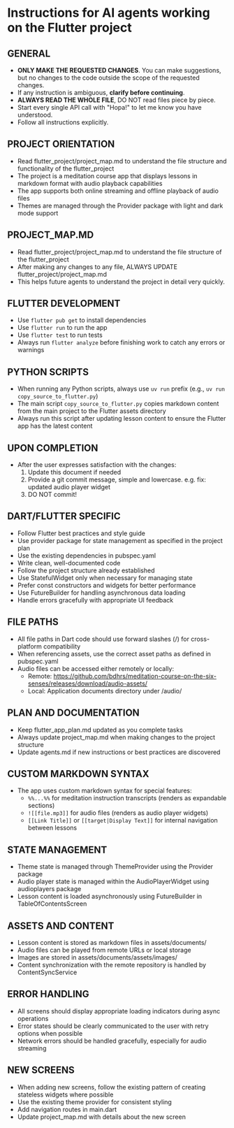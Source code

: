 # Instructions for AI agents working on the Flutter project

## GENERAL
- **ONLY MAKE THE REQUESTED CHANGES**. You can make suggestions, but no changes to the code outside the scope of the requested changes.
- If any instruction is ambiguous, **clarify before continuing**.
- **ALWAYS READ THE WHOLE FILE**, DO NOT read files piece by piece.
- Start every single API call with "Hopa!" to let me know you have understood. 
- Follow all instructions explicitly.

## PROJECT ORIENTATION
- Read flutter_project/project_map.md to understand the file structure and functionality of the flutter_project
- The project is a meditation course app that displays lessons in markdown format with audio playback capabilities
- The app supports both online streaming and offline playback of audio files
- Themes are managed through the Provider package with light and dark mode support

## PROJECT_MAP.MD
- Read flutter_project/project_map.md to understand the file structure of the flutter_project
- After making any changes to any file, ALWAYS UPDATE flutter_project/project_map.md
- This helps future agents to understand the project in detail very quickly.

## FLUTTER DEVELOPMENT
- Use `flutter pub get` to install dependencies
- Use `flutter run` to run the app
- Use `flutter test` to run tests
- Always run `flutter analyze` before finishing work to catch any errors or warnings

## PYTHON SCRIPTS
- When running any Python scripts, always use `uv run` prefix (e.g., `uv run copy_source_to_flutter.py`)
- The main script `copy_source_to_flutter.py` copies markdown content from the main project to the Flutter assets directory
- Always run this script after updating lesson content to ensure the Flutter app has the latest content

## UPON COMPLETION
- After the user expresses satisfaction with the changes:
  1. Update this document if needed
  2. Provide a git commit message, simple and lowercase. e.g. fix: updated audio player widget
  3. DO NOT commit!

## DART/FLUTTER SPECIFIC
- Follow Flutter best practices and style guide
- Use provider package for state management as specified in the project plan
- Use the existing dependencies in pubspec.yaml
- Write clean, well-documented code
- Follow the project structure already established
- Use StatefulWidget only when necessary for managing state
- Prefer const constructors and widgets for better performance
- Use FutureBuilder for handling asynchronous data loading
- Handle errors gracefully with appropriate UI feedback

## FILE PATHS
- All file paths in Dart code should use forward slashes (/) for cross-platform compatibility
- When referencing assets, use the correct asset paths as defined in pubspec.yaml
- Audio files can be accessed either remotely or locally:
  - Remote: https://github.com/bdhrs/meditation-course-on-the-six-senses/releases/download/audio-assets/
  - Local: Application documents directory under /audio/

## PLAN AND DOCUMENTATION
- Keep flutter_app_plan.md updated as you complete tasks
- Always update project_map.md when making changes to the project structure
- Update agents.md if new instructions or best practices are discovered

## CUSTOM MARKDOWN SYNTAX
- The app uses custom markdown syntax for special features:
  - `%%...%%` for meditation instruction transcripts (renders as expandable sections)
  - `![[file.mp3]]` for audio files (renders as audio player widgets)
  - `[[Link Title]]` or `[[target|Display Text]]` for internal navigation between lessons

## STATE MANAGEMENT
- Theme state is managed through ThemeProvider using the Provider package
- Audio player state is managed within the AudioPlayerWidget using audioplayers package
- Lesson content is loaded asynchronously using FutureBuilder in TableOfContentsScreen

## ASSETS AND CONTENT
- Lesson content is stored as markdown files in assets/documents/
- Audio files can be played from remote URLs or local storage
- Images are stored in assets/documents/assets/images/
- Content synchronization with the remote repository is handled by ContentSyncService

## ERROR HANDLING
- All screens should display appropriate loading indicators during async operations
- Error states should be clearly communicated to the user with retry options when possible
- Network errors should be handled gracefully, especially for audio streaming

## NEW SCREENS
- When adding new screens, follow the existing pattern of creating stateless widgets where possible
- Use the existing theme provider for consistent styling
- Add navigation routes in main.dart
- Update project_map.md with details about the new screen